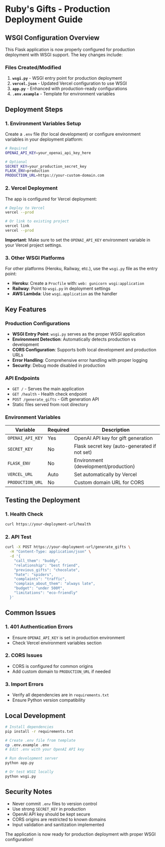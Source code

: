 # Ruby's Gifts - Production Deployment Guide

## WSGI Configuration Overview

This Flask application is now properly configured for production deployment with WSGI support. The key changes include:

### Files Created/Modified

1. **`wsgi.py`** - WSGI entry point for production deployment
2. **`vercel.json`** - Updated Vercel configuration to use WSGI
3. **`app.py`** - Enhanced with production-ready configurations
4. **`.env.example`** - Template for environment variables

## Deployment Steps

### 1. Environment Variables Setup

Create a `.env` file (for local development) or configure environment variables in your deployment platform:

```bash
# Required
OPENAI_API_KEY=your_openai_api_key_here

# Optional
SECRET_KEY=your_production_secret_key
FLASK_ENV=production
PRODUCTION_URL=https://your-custom-domain.com
```

### 2. Vercel Deployment

The app is configured for Vercel deployment:

```bash
# Deploy to Vercel
vercel --prod

# Or link to existing project
vercel link
vercel --prod
```

**Important**: Make sure to set the `OPENAI_API_KEY` environment variable in your Vercel project settings.

### 3. Other WSGI Platforms

For other platforms (Heroku, Railway, etc.), use the `wsgi.py` file as the entry point:

- **Heroku**: Create a `Procfile` with: `web: gunicorn wsgi:application`
- **Railway**: Point to `wsgi.py` in deployment settings
- **AWS Lambda**: Use `wsgi.application` as the handler

## Key Features

### Production Configurations

- **WSGI Entry Point**: `wsgi.py` serves as the proper WSGI application
- **Environment Detection**: Automatically detects production vs development
- **CORS Configuration**: Supports both local development and production URLs
- **Error Handling**: Comprehensive error handling with proper logging
- **Security**: Debug mode disabled in production

### API Endpoints

- `GET /` - Serves the main application
- `GET /health` - Health check endpoint
- `POST /generate_gifts` - Gift generation API
- Static files served from root directory

### Environment Variables

| Variable | Required | Description |
|----------|----------|-------------|
| `OPENAI_API_KEY` | Yes | OpenAI API key for gift generation |
| `SECRET_KEY` | No | Flask secret key (auto-generated if not set) |
| `FLASK_ENV` | No | Environment (development/production) |
| `VERCEL_URL` | Auto | Set automatically by Vercel |
| `PRODUCTION_URL` | No | Custom domain URL for CORS |

## Testing the Deployment

### 1. Health Check
```bash
curl https://your-deployment-url/health
```

### 2. API Test
```bash
curl -X POST https://your-deployment-url/generate_gifts \
  -H "Content-Type: application/json" \
  -d '{
    "call_them": "buddy",
    "relationship": "best friend",
    "previous_gifts": "chocolate",
    "hate": "spiders",
    "complaints": "traffic",
    "complain_about_them": "always late",
    "budget": "under 500₹",
    "limitations": "eco-friendly"
  }'
```

## Common Issues

### 1. 401 Authentication Errors
- Ensure `OPENAI_API_KEY` is set in production environment
- Check Vercel environment variables section

### 2. CORS Issues
- CORS is configured for common origins
- Add custom domain to `PRODUCTION_URL` if needed

### 3. Import Errors
- Verify all dependencies are in `requirements.txt`
- Ensure Python version compatibility

## Local Development

```bash
# Install dependencies
pip install -r requirements.txt

# Create .env file from template
cp .env.example .env
# Edit .env with your OpenAI API key

# Run development server
python app.py

# Or test WSGI locally
python wsgi.py
```

## Security Notes

- Never commit `.env` files to version control
- Use strong `SECRET_KEY` in production
- OpenAI API key should be kept secure
- CORS origins are restricted to known domains
- Input validation and sanitization implemented

The application is now ready for production deployment with proper WSGI configuration!
